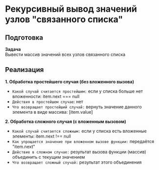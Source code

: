 # Рекурсивный вывод значений узлов "связанного списка"

## Подготовка
**Задача**<br/>
Вывести массив значений всех узлов связанного списка


## Реализация
**1. Обработка простейшего случая (без вложенного вызова)**
- `Какой случай считается простейшим:` если у списка больше нет вложенности: item.next === null
- `Действия в простейшем случае`: нет
- `Что возвращает простейший случай:` вернуть значение данного элемента в виде массива: [item.value]

**2. Обработка сложного случая (с вложенным вызовом)**
- `Какой случай считается сложным:` если у списка есть вложенные элементы: item.next !== null
- `Как упрощается значение при вложенном вызове функции:` передаётся "item.next"
- `Действие в сложном случае:` результат вызова функции (массив) объединить с текущим значением
- `Что возвращает сложный случай:` результат этого объединения